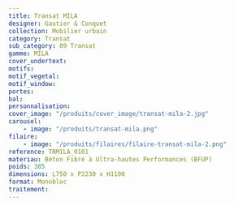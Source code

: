 ```yaml
---
title: Transat MILA
designer: Gautier & Conquet
collection: Mobilier urbain
category: Transat
sub_category: 09 Transat
gamme: MILA
cover_undertext:
motifs:
motif_vegetal:
motif_window:
portes:
bal:
personnalisation:
cover_image: "/produits/cover_image/transat-mila-2.jpg"
carousel:
    - image: "/produits/transat-mila.png"
filaire:
    - image: "/produits/filaires/filaire-transat-mila-2.png"
reference: TRMILA_0101
materiau: Béton Fibré à Ultra-hautes Performances (BFUP)
poids: 385
dimensions: L750 x P2230 x H1100
format: Monobloc
traitement:
---
```

